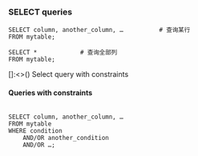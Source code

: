### SELECT queries 
```
SELECT column, another_column, …          # 查询某行
FROM mytable;

SELECT *            # 查询全部列
FROM mytable;
```
[]:<>() Select query with constraints
#### Queries with constraints
```

SELECT column, another_column, …
FROM mytable
WHERE condition
    AND/OR another_condition
    AND/OR …;
```
